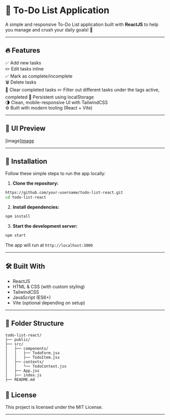 # 📝 To-Do List Application

A simple and responsive To-Do List application built with **ReactJS** to help you manage and crush your daily goals! 💪

---

## 🔥 Features

✅ Add new tasks  
✏️ Edit tasks inline  
✅ Mark as complete/incomplete  
🗑️ Delete tasks  
🧹 Clear completed tasks
✏️ Filter out different tasks under the tags active, completed
💾 Persistent using localStorage  
🌗 Clean, mobile-responsive UI with TailwindCSS  
⚙️ Built with modern tooling (React + Vite)

---

## 📸 UI Preview
[image][image](https://github.com/user-attachments/assets/e114e96c-d967-4949-9a4a-2847064875b9)


---

## 🚀 Installation

Follow these simple steps to run the app locally:

1. **Clone the repository:**

```bash
https://github.com/your-username/todo-list-react.git
cd todo-list-react
```

2. **Install dependencies:**

```bash
npm install
```

3. **Start the development server:**

```bash
npm start
```

The app will run at `http://localhost:3000`

---

## 🛠️ Built With

* ReactJS
* HTML & CSS (with custom styling)
* TailwindCSS
* JavaScript (ES6+)
* Vite (optional depending on setup)

---

## 📂 Folder Structure

```
todo-list-react/
├── public/
├── src/
│   ├── components/
│   │   ├── TodoForm.jsx
│   │   ├── TodoItem.jsx
│   ├── contexts/
│   │   └── TodoContext.jsx
│   ├── App.jsx
│   ├── index.js
├── README.md
```



## 📜 License

This project is licensed under the MIT License.

---

